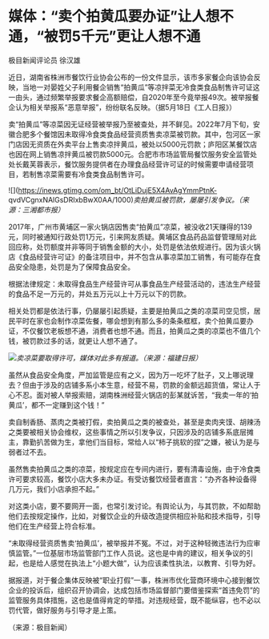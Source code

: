 # 媒体：“卖个拍黄瓜要办证”让人想不通，“被罚5千元”更让人想不通

极目新闻评论员 徐汉雄

近日，湖南省株洲市餐饮行业协会公布的一份文件显示，该市多家餐企向该协会反映，当地一对晏姓父子利用餐企销售“拍黄瓜”等凉拌菜无冷食类食品制售许可证这一由头，通过频繁举报要求餐企高额赔偿，自2020年至今竟举报49次。被举报餐企认为相关举报系“恶意举报”，纷纷联名反映。（据5月18日《工人日报》）

卖“拍黄瓜”等凉菜因无证经营被举报乃至被查处，并不鲜见。2022年7月下旬，安徽合肥多个餐馆因未取得冷食类食品经营资质售卖凉菜被罚款。其中，包河区一家门店因无资质在外卖平台上售卖凉拌黄瓜，被处以5000元罚款；庐阳区某餐饮店也因在网上销售凉拌黄瓜被罚款5000元。合肥市市场监管局餐饮服务安全监管处处长戴芙蓉表示，餐饮服务提供者在办理食品经营许可证的时候需要申请经营项目，若制售凉菜需要有冷食类食品制售许可。

![](https://inews.gtimg.com/om_bt/OtLiDujE5X4AvAgYmmPtnK-
qvdVCgnxNAlGsDRIxbBwX0AA/1000)_卖拍黄瓜被罚款，屡屡引发争议。（来源：三湘都市报）_

2017年，广州市黄埔区一家火锅店因售卖“拍黄瓜”凉菜，被没收21天赚得的139元，同时被通知行政处罚1万元，引来网友质疑。黄埔区食品药品监督管理局对此回应称，处罚额度并非等同于销售金额的大小，处罚是依法依规进行。因为该火锅店《食品经营许可证》的备注项目中，并不包含从事凉菜加工销售，有可能存在食品安全隐患，处罚是为了保障食品安全。

根据法律规定：未取得食品生产经营许可从事食品生产经营活动的，违法生产经营的食品不足一万元的，并处五万元以上十万元以下的罚款。

相关处罚都是依法行事，仍屡屡引起质疑，主要是拍黄瓜之类的凉菜司空见惯，居民平时在家也会制作凉菜佐餐，哪会想到有那么多的条条框框，卖个拍黄瓜要办证，不仅餐饮老板想不通，消费者也想不通。而且，拍黄瓜之类的凉菜也不值几个钱，被罚款过多的话，就更让人想不通了。

![](https://inews.gtimg.com/om_bt/O5wtY6j1YE8brA3rhpShmUNUlEihCcuDvu1sXXhXOsPIIAA/1000)_卖凉菜要取得许可，媒体对此多有报道。（来源：福建日报）_

虽然从食品安全角度，严加监管是应有之义，因为万一吃坏了肚子，又上哪说理去？但由于涉及的店铺多系小本生意，经营不易，罚款的金额远超货值，常让人于心不忍。面对被人举报索赔，湖南株洲经营火锅店的彭某就诉苦，“我卖一年的‘拍黄瓜’，都不一定赚到这个钱！”

卖自制香肠、蒸肉之类被打假，卖拍黄瓜之类的被查处，甚至是卖肉夹馍、胡辣汤之类要被相关协会维权，这些事情之所以引发争议，只因涉及的店铺多系底层摊主，靠勤扒苦做为生，拿他们当目标，常给人以“柿子挑软的捏”之嫌，被认为是与弱者过不去。

虽然售卖拍黄瓜之类的凉菜，按规定应在专间内进行，要有清毒设施，由于冷食类许可要求较高，餐饮小店大多未办证。有受访餐饮经营者直言：“办齐各种设备得几万元，我们小店承担不起。”

对这类小店，要不要网开一面，也常引发讨论。有舆论认为，与其罚款，不如帮助他们去按规定操作，比如，对餐饮企业的升级改造提供相应补贴和技术指导，引导他们在生产经营上符合标准。

“未取得经营资质售卖‘拍黄瓜’，被举报并不冤。不过，对于这种轻微违法行为应审慎监管。”一位基层市场监管部门工作人员说。这也是中肯的建议，相关争议的引起，也是给人感觉在执法上“小题大做”，认为应该柔性执法，以教育、引导为好。

据报道，对于餐企集体反映被“职业打假”一事，株洲市优化营商环境中心接到餐饮企业的投诉后，组织召开协调会，达成包括市场监督部门要借鉴探索“首违免罚”的监管服务具体措施，这也是值得肯定的举措。对违规经营，既不能纵容，也不必以罚代管，做好服务与引导才是上策。

（来源：极目新闻）


